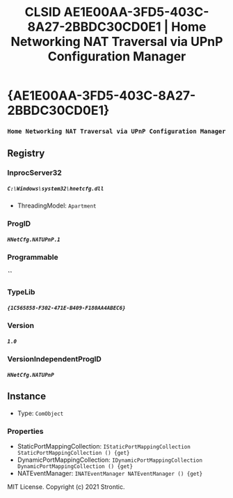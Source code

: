 ﻿---
title: "CLSID AE1E00AA-3FD5-403C-8A27-2BBDC30CD0E1 | Home Networking NAT Traversal via UPnP Configuration Manager"
excerpt: What is COM-Object CLSID AE1E00AA-3FD5-403C-8A27-2BBDC30CD0E1?
---

# {AE1E00AA-3FD5-403C-8A27-2BBDC30CD0E1}

### `Home Networking NAT Traversal via UPnP Configuration Manager`

## Registry


### InprocServer32

##### `C:\Windows\system32\hnetcfg.dll`
* ThreadingModel: `Apartment`

### ProgID

##### `HNetCfg.NATUPnP.1`

### Programmable

##### ``

### TypeLib

##### `{1C565858-F302-471E-B409-F180AA4ABEC6}`

### Version

##### `1.0`

### VersionIndependentProgID

##### `HNetCfg.NATUPnP`

## Instance

* Type: `ComObject`

### Properties

* StaticPortMappingCollection: `IStaticPortMappingCollection StaticPortMappingCollection () {get} `
* DynamicPortMappingCollection: `IDynamicPortMappingCollection DynamicPortMappingCollection () {get} `
* NATEventManager: `INATEventManager NATEventManager () {get} `

MIT License. Copyright (c) 2021 Strontic.


